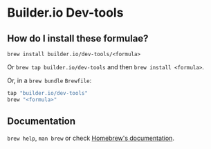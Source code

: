 # Builder.io Dev-tools

## How do I install these formulae?

`brew install builder.io/dev-tools/<formula>`

Or `brew tap builder.io/dev-tools` and then `brew install <formula>`.

Or, in a `brew bundle` `Brewfile`:

```ruby
tap "builder.io/dev-tools"
brew "<formula>"
```

## Documentation

`brew help`, `man brew` or check [Homebrew's documentation](https://docs.brew.sh).
